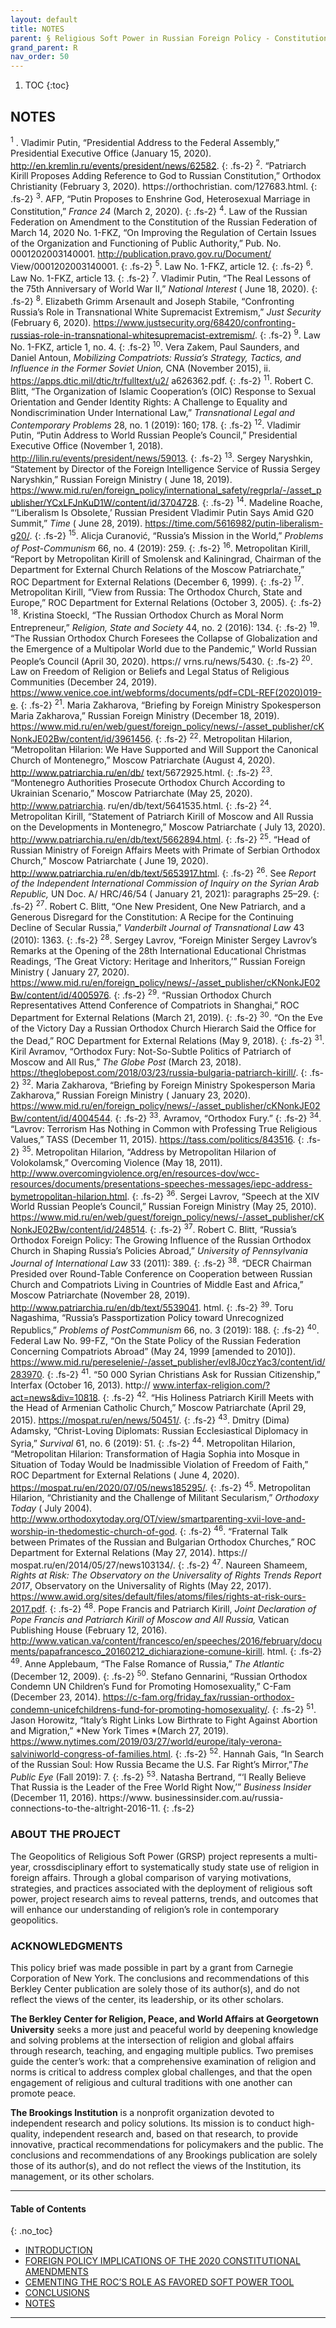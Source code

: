 ```yaml
---
layout: default
title: NOTES
parent: § Religious Soft Power in Russian Foreign Policy - Constitutional Change and the Russian Orthodox Church  
grand_parent: R
nav_order: 50 
---
```

<style>
.dont-break-out {
  /* These are technically the same, but use both */
  overflow-wrap: break-word;
  word-wrap: break-word;

     -ms-word-break: break-all;
  /* This is the dangerous one in WebKit, as it breaks things wherever */
  word-break: break-all;
  /* Instead use this non-standard one: */
  word-break: break-word;
}

.youtube-container {
    position: relative;
    width: 100%;
    height: 0;
    padding-bottom: 56.25%;
}
.youtube-video {
    position: absolute;
    top: 0;
    left: 0;
    width: 100%;
    height: 100%;
}

</style>

<div class="dont-break-out" markdown="1">

1. TOC
{:toc}

## NOTES
<sup>1</sup> . Vladimir Putin, “Presidential Address to the Federal Assembly,” Presidential Executive Office (January 15, 2020). http://en.kremlin.ru/events/president/news/62582. 
{: .fs-2}
<sup>2</sup>. “Patriarch Kirill Proposes Adding Reference to God to Russian Constitution,” Orthodox Christianity (February 3, 2020). https://orthochristian. com/127683.html. 
{: .fs-2}
<sup>3</sup>. AFP, “Putin Proposes to Enshrine God, Heterosexual Marriage in Constitution,” *France 24* (March 2, 2020). 
{: .fs-2}
<sup>4</sup>. Law of the Russian Federation on Amendment to the Constitution of the Russian Federation of March 14, 2020 No. 1-FKZ, “On Improving the Regulation of Certain Issues of the Organization and Functioning of Public Authority,” Pub. No. 0001202003140001. http://publication.pravo.gov.ru/Document/ View/0001202003140001. 
{: .fs-2}
<sup>5</sup>. Law No. 1-FKZ, article 12. 
{: .fs-2}
<sup>6</sup>. Law No. 1-FKZ, article 13. 
{: .fs-2}
<sup>7</sup>. Vladimir Putin, “The Real Lessons of the 75th Anniversary of World War II,” *National Interest* ( June 18, 2020). 
{: .fs-2}
<sup>8</sup>. Elizabeth Grimm Arsenault and Joseph Stabile, “Confronting Russia’s Role in Transnational White Supremacist Extremism,” *Just Security* (February 6, 2020). https://www.justsecurity.org/68420/confronting-russias-role-in-transnational-whitesupremacist-extremism/. 
{: .fs-2}
<sup>9</sup>. Law No. 1-FKZ, article 1, no. 4. 
{: .fs-2}
<sup>10</sup>. Vera Zakem, Paul Saunders, and Daniel Antoun, *Mobilizing Compatriots: Russia’s Strategy, Tactics, and Influence in the Former Soviet Union,* CNA (November 2015), ii. https://apps.dtic.mil/dtic/tr/fulltext/u2/ a626362.pdf. 
{: .fs-2}
<sup>11</sup>. Robert C. Blitt, “The Organization of Islamic Cooperation’s (OIC) Response to Sexual Orientation and Gender Identity Rights: A Challenge to Equality and Nondiscrimination Under International Law,” *Transnational Legal and Contemporary Problems* 28, no. 1 (2019): 160; 178.
{: .fs-2}
<sup>12</sup>. Vladimir Putin, “Putin Address to World Russian People’s Council,” Presidential Executive Office (November 1, 2018). http://lilin.ru/events/president/news/59013. 
{: .fs-2}
<sup>13</sup>. Sergey Naryshkin, “Statement by Director of the Foreign Intelligence Service of Russia Sergey Naryshkin,” Russian Foreign Ministry ( June 18, 2019). https://www.mid.ru/en/foreign_policy/international_safety/regprla/-/asset_publisher/YCxLFJnKuD1W/content/id/3704728. 
{: .fs-2}
<sup>14</sup>. Madeline Roache, “‘Liberalism Is Obsolete,’ Russian President Vladimir Putin Says Amid G20 Summit,” *Time* ( June 28, 2019). https://time.com/5616982/putin-liberalism-g20/. 
{: .fs-2}
<sup>15</sup>. Alicja Curanović, “Russia’s Mission in the World,” *Problems of Post-Communism* 66, no. 4 (2019): 259. 
{: .fs-2}
<sup>16</sup>. Metropolitan Kirill, “Report by Metropolitan Kirill of Smolensk and Kaliningrad, Chairman of the Department for External Church Relations of the Moscow Patriarchate,” ROC Department for External Relations (December 6, 1999). 
{: .fs-2}
<sup>17</sup>. Metropolitan Kirill, “View from Russia: The Orthodox Church, State and Europe,” ROC Department for External Relations (October 3, 2005). 
{: .fs-2}
<sup>18</sup>. Kristina Stoeckl, “The Russian Orthodox Church as Moral Norm Entrepreneur,” *Religion, State and Society* 44, no. 2 (2016): 134. 
{: .fs-2}
<sup>19</sup>. “The Russian Orthodox Church Foresees the Collapse of Globalization and the Emergence of a Multipolar World due to the Pandemic,” World Russian People’s Council (April 30, 2020). https:// vrns.ru/news/5430. 
{: .fs-2}
<sup>20</sup>. Law on Freedom of Religion or Beliefs and Legal Status of Religious Communities (December 24, 2019). https://www.venice.coe.int/webforms/documents/pdf=CDL-REF(2020)019-e. 
{: .fs-2}
<sup>21</sup>. Maria Zakharova, “Briefing by Foreign Ministry Spokesperson Maria Zakharova,” Russian Foreign Ministry (December 18, 2019). https://www.mid.ru/en/web/guest/foreign_policy/news/-/asset_publisher/cKNonkJE02Bw/content/id/3961456. 
{: .fs-2}
<sup>22</sup>. Metropolitan Hilarion, “Metropolitan Hilarion: We Have Supported and Will Support the Canonical Church of Montenegro,” Moscow Patriarchate (August 4, 2020). http://www.patriarchia.ru/en/db/ text/5672925.html. 
{: .fs-2}
<sup>23</sup>. “Montenegro Authorities Prosecute Orthodox Church According to Ukrainian Scenario,” Moscow Patriarchate (May 25, 2020). http://www.patriarchia. ru/en/db/text/5641535.html. 
{: .fs-2}
<sup>24</sup>. Metropolitan Kirill, “Statement of Patriarch Kirill of Moscow and All Russia on the Developments in Montenegro,” Moscow Patriarchate ( July 13, 2020). http://www.patriarchia.ru/en/db/text/5662894.html.
{: .fs-2}
<sup>25</sup>. “Head of Russian Ministry of Foreign Affairs Meets with Primate of Serbian Orthodox Church,” Moscow Patriarchate ( June 19, 2020). http://www.patriarchia.ru/en/db/text/5653917.html. 
{: .fs-2}
<sup>26</sup>. See *Report of the Independent International Commission of Inquiry on the Syrian Arab Republic,* UN Doc. A/ HRC/46/54 ( January 21, 2021): paragraphs 25–29.
{: .fs-2}
<sup>27</sup>. Robert C. Blitt, “One New President, One New Patriarch, and a Generous Disregard for the Constitution: A Recipe for the Continuing Decline of Secular Russia,” *Vanderbilt Journal of Transnational Law* 43 (2010): 1363. 
{: .fs-2}
<sup>28</sup>. Sergey Lavrov, “Foreign Minister Sergey Lavrov’s Remarks at the Opening of the 28th International Educational Christmas Readings, ‘The Great Victory: Heritage and Inheritors,’” Russian Foreign Ministry ( January 27, 2020). https://www.mid.ru/en/foreign_policy/news/-/asset_publisher/cKNonkJE02Bw/content/id/4005976. 
{: .fs-2}
<sup>29</sup>. “Russian Orthodox Church Representatives Attend Conference of Compatriots in Shanghai,” ROC Department for External Relations (March 21, 2019). 
{: .fs-2}
<sup>30</sup>. “On the Eve of the Victory Day a Russian Orthodox Church Hierarch Said the Office for the Dead,” ROC Department for External Relations (May 9, 2018). 
{: .fs-2}
<sup>31</sup>. Kiril Avramov, “Orthodox Fury: Not-So-Subtle Politics of Patriarch of Moscow and All Rus,” *The Globe Post* (March 23, 2018). https://theglobepost.com/2018/03/23/russia-bulgaria-patriarch-kirill/. 
{: .fs-2}
<sup>32</sup>. Maria Zakharova, “Briefing by Foreign Ministry Spokesperson Maria Zakharova,” Russian Foreign Ministry ( January 23, 2020). https://www.mid.ru/en/foreign_policy/news/-/asset_publisher/cKNonkJE02Bw/content/id/4004544. 
{: .fs-2}
<sup>33</sup>. Avramov, “Orthodox Fury.” 
{: .fs-2}
<sup>34</sup>. “Lavrov: Terrorism Has Nothing in Common with Professing True Religious Values,” TASS (December 11, 2015). https://tass.com/politics/843516. 
{: .fs-2}
<sup>35</sup>. Metropolitan Hilarion, “Address by Metropolitan Hilarion of Volokolamsk,” Overcoming Violence (May 18, 2011). http://www.overcomingviolence.org/en/resources-dov/wcc-resources/documents/presentations-speeches-messages/iepc-address-bymetropolitan-hilarion.html. 
{: .fs-2}
<sup>36</sup>. Sergei Lavrov, “Speech at the XIV World Russian People’s Council,” Russian Foreign Ministry (May 25, 2010). https://www.mid.ru/en/web/guest/foreign_policy/news/-/asset_publisher/cKNonkJE02Bw/content/id/248514. 
{: .fs-2}
<sup>37</sup>. Robert C. Blitt, “Russia’s Orthodox Foreign Policy: The Growing Influence of the Russian Orthodox Church in Shaping Russia’s Policies Abroad,” *University of Pennsylvania Journal of International Law* 33 (2011): 389. 
{: .fs-2}
<sup>38</sup>. “DECR Chairman Presided over Round-Table Conference on Cooperation between Russian Church and Compatriots Living in Countries of Middle East and Africa,” Moscow Patriarchate (November 28, 2019). http://www.patriarchia.ru/en/db/text/5539041. html. 
{: .fs-2}
<sup>39</sup>. Toru Nagashima, “Russia’s Passportization Policy toward Unrecognized Republics,” *Problems of PostCommunism* 66, no. 3 (2019): 188. 
{: .fs-2}
<sup>40</sup>. Federal Law No. 99-FZ, “On the State Policy of the Russian Federation Concerning Compatriots Abroad” (May 24, 1999 [amended to 2010]). https://www.mid.ru/pereselenie/-/asset_publisher/evI8J0czYac3/content/id/283970. 
{: .fs-2}
<sup>41</sup>. “50 000 Syrian Christians Ask for Russian Citizenship,” Interfax (October 16, 2013). http:// www.interfax-religion.com/?act=news&div=10818. 
{: .fs-2}
<sup>42</sup>. “His Holiness Patriarch Kirill Meets with the Head of Armenian Catholic Church,” Moscow Patriarchate (April 29, 2015). https://mospat.ru/en/news/50451/. 
{: .fs-2}
<sup>43</sup>. Dmitry (Dima) Adamsky, “Christ-Loving Diplomats: Russian Ecclesiastical Diplomacy in Syria,” *Survival* 61, no. 6 (2019): 51. 
{: .fs-2}
<sup>44</sup>. Metropolitan Hilarion, “Metropolitan Hilarion: Transformation of Hagia Sophia into Mosque in Situation of Today Would be Inadmissible Violation of Freedom of Faith,” ROC Department for External Relations ( June 4, 2020). https://mospat.ru/en/2020/07/05/news185295/. 
{: .fs-2}
<sup>45</sup>. Metropolitan Hilarion, “Christianity and the Challenge of Militant Secularism,” *Orthodoxy Today* ( July 2004). http://www.orthodoxytoday.org/OT/view/smartparenting-xvii-love-and-worship-in-thedomestic-church-of-god.
{: .fs-2}
<sup>46</sup>. “Fraternal Talk between Primates of the Russian and Bulgarian Orthodox Churches,” ROC Department for External Relations (May 27, 2014). https:// mospat.ru/en/2014/05/27/news103134/. 
{: .fs-2}
<sup>47</sup>. Naureen Shameem, *Rights at Risk: The Observatory on the Universality of Rights Trends Report 2017*, Observatory on the Universality of Rights (May 22, 2017). https://www.awid.org/sites/default/files/atoms/files/rights-at-risk-ours-2017.pdf. 
{: .fs-2}
<sup>48</sup>. Pope Francis and Patriarch Kirill, *Joint Declaration of Pope Francis and Patriarch Kirill of Moscow and All Russia,* Vatican Publishing House (February 12, 2016). http://www.vatican.va/content/francesco/en/speeches/2016/february/documents/papafrancesco_20160212_dichiarazione-comune-kirill. html. 
{: .fs-2}
<sup>49</sup>. Anne Applebaum, “The False Romance of Russia,” *The Atlantic* (December 12, 2009).
{: .fs-2}
<sup>50</sup>. Stefano Gennarini, “Russian Orthodox Condemn UN Children’s Fund for Promoting Homosexuality,” C-Fam (December 23, 2014). https://c-fam.org/friday_fax/russian-orthodox-condemn-unicefchildrens-fund-for-promoting-homosexuality/. 
{: .fs-2}
<sup>51</sup>. Jason Horowitz, “Italy’s Right Links Low Birthrate to Fight Against Abortion and Migration,” *New York Times *(March 27, 2019). https://www.nytimes.com/2019/03/27/world/europe/italy-verona-salviniworld-congress-of-families.html. 
{: .fs-2}
<sup>52</sup>. Hannah Gais, “In Search of the Russian Soul: How Russia Became the U.S. Far Right’s Mirror,”*The Public Eye* (Fall 2019): 7. 
{: .fs-2}
<sup>53</sup>. Natasha Bertrand, “‘I Really Believe That Russia is the Leader of the Free World Right Now,’” *Business Insider* (December 11, 2016). https://www. businessinsider.com.au/russia-connections-to-the-altright-2016-11.
{: .fs-2}
### ABOUT THE PROJECT
The Geopolitics of Religious Soft Power (GRSP) project represents a multi-year, crossdisciplinary effort to systematically study state use of religion in foreign affairs. Through a global comparison of varying motivations, strategies, and practices associated with the deployment of religious soft power, project research aims to reveal patterns, trends, and outcomes that will enhance our understanding of religion’s role in contemporary geopolitics.

### ACKNOWLEDGMENTS
This policy brief was made possible in part by a grant from Carnegie Corporation of New York. The conclusions and recommendations of this Berkley Center publication are solely those of its author(s), and do not reflect the views of the center, its leadership, or its other scholars.

**The Berkley Center for Religion, Peace, and World Affairs at Georgetown University** seeks a more just and peaceful world by deepening knowledge and solving problems at the intersection of religion and global affairs through research, teaching, and engaging multiple publics. Two premises guide the center’s work: that a comprehensive examination of religion and norms is critical to address complex global challenges, and that the open engagement of religious and cultural traditions with one another can promote peace.

**The Brookings Institution** is a nonprofit organization devoted to independent research and policy solutions. Its mission is to conduct high-quality, independent research and, based on that research, to provide innovative, practical recommendations for policymakers and the public. The conclusions and recommendations of any Brookings publication are solely those of its author(s), and do not reflect the views of the Institution, its management, or its other scholars.

***

#### Table of Contents
{: .no_toc}

<ul><li> <a href="/docs/R/Religious-Soft-Power-in-Russian-Foreign-Policy-Constitutional-Change-and-the-Russian-Orthodox-Church-1/">
INTRODUCTION</a></li><li> <a href="/docs/R/Religious-Soft-Power-in-Russian-Foreign-Policy-Constitutional-Change-and-the-Russian-Orthodox-Church-2/">
FOREIGN POLICY IMPLICATIONS OF THE 2020 CONSTITUTIONAL AMENDMENTS</a></li><li> <a href="/docs/R/Religious-Soft-Power-in-Russian-Foreign-Policy-Constitutional-Change-and-the-Russian-Orthodox-Church-3/">
CEMENTING THE ROC’S ROLE AS FAVORED SOFT POWER TOOL</a></li><li> <a href="/docs/R/Religious-Soft-Power-in-Russian-Foreign-Policy-Constitutional-Change-and-the-Russian-Orthodox-Church-4/">
CONCLUSIONS</a></li><li> <a href="/docs/R/Religious-Soft-Power-in-Russian-Foreign-Policy-Constitutional-Change-and-the-Russian-Orthodox-Church-5/">
NOTES</a></li></ul>

***

</div>
